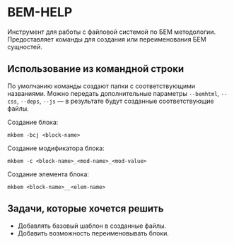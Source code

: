# BEM-HELP

Инструмент для работы с файловой системой по БЕМ методологии. Предоставляет команды для создания или переименования БЕМ сущностей.

## Использование из командной строки

По умолчанию команды создают папки с соответствующими названиями. Можно передать дополнительные параметры `--bemhtml`, `--css`, `--deps`, `--js` &mdash; в результате будут созданные соответствующие файлы.

Создание блока:
```
mkbem -bcj <block-name>
```

Создание модификатора блока:
```
mkbem -c <block-name>_<mod-name>_<mod-value>
```

Создание элемента блока:
```
mkbem <block-name>__<elem-name>
```

## Задачи, которые хочется решить

* Добавлять базовый шаблон в созданные файлы.
* Добавить возможность переименовывать блоки.
